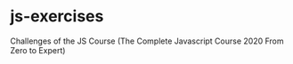 # js-exercises
Challenges of the JS Course (The Complete Javascript Course 2020 From Zero to Expert)
